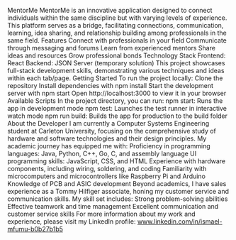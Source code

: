 MentorMe
MentorMe is an innovative application designed to connect individuals within the same discipline but with varying levels of experience. This platform serves as a bridge, facilitating connections, communication, learning, idea sharing, and relationship building among professionals in the same field.
Features
Connect with professionals in your field
Communicate through messaging and forums
Learn from experienced mentors
Share ideas and resources
Grow professional bonds
Technology Stack
Frontend: React
Backend: JSON Server (temporary solution)
This project showcases full-stack development skills, demonstrating various techniques and ideas within each tab/page.
Getting Started
To run the project locally:
Clone the repository
Install dependencies with npm install
Start the development server with npm start
Open http://localhost:3000 to view it in your browser
Available Scripts
In the project directory, you can run:
npm start: Runs the app in development mode
npm test: Launches the test runner in interactive watch mode
npm run build: Builds the app for production to the build folder
About the Developer
I am currently a Computer Systems Engineering student at Carleton University, focusing on the comprehensive study of hardware and software technologies and their design principles.
My academic journey has equipped me with:
Proficiency in programming languages: Java, Python, C++, Go, C, and assembly language
UI programming skills: JavaScript, CSS, and HTML
Experience with hardware components, including wiring, soldering, and coding
Familiarity with microcomputers and microcontrollers like Raspberry Pi and Arduino
Knowledge of PCB and ASIC development
Beyond academics, I have sales experience as a Tommy Hilfiger associate, honing my customer service and communication skills.
My skill set includes:
Strong problem-solving abilities
Effective teamwork and time management
Excellent communication and customer service skills
For more information about my work and experience, please visit my LinkedIn profile: www.linkedin.com/in/ismael-mfumu-b0b27b1b5
